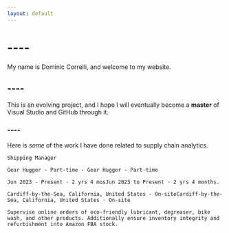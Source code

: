 ```yaml
---
layout: default
---
```


# ----

My name is Dominic Correlli, and welcome to my website.


## ----

This is an evolving project, and I hope I will eventually become a **master** of Visual Studio and GitHub through it.

### ----

Here is *some* of the work I have done related to supply chain analytics.


```
Shipping Manager

Gear Hugger - Part-time - Gear Hugger - Part-time

Jun 2023 - Present · 2 yrs 4 mosJun 2023 to Present · 2 yrs 4 months.

Cardiff-by-the-Sea, California, United States · On-siteCardiff-by-the-Sea, California, United States · On-site

Supervise online orders of eco-friendly lubricant, degreaser, bike wash, and other products. Additionally ensure inventory integrity and refurbishment into Amazon FBA stock.

```
